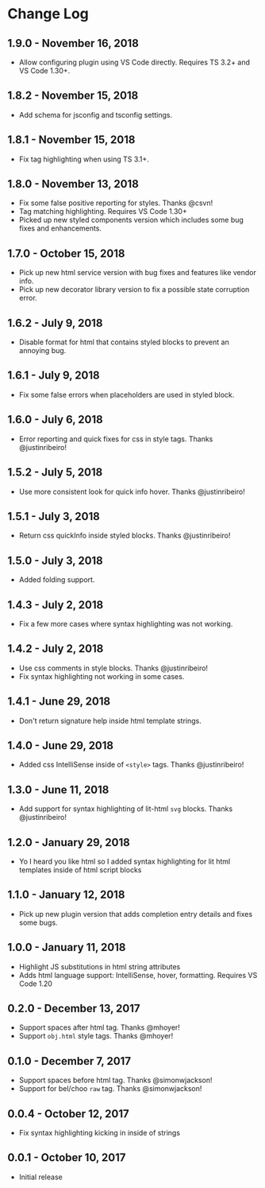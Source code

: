 # Change Log

## 1.9.0 - November 16, 2018
- Allow configuring plugin using VS Code directly. Requires TS 3.2+ and VS Code 1.30+.

## 1.8.2 - November 15, 2018
- Add schema for jsconfig and tsconfig settings.

## 1.8.1 - November 15, 2018
- Fix tag highlighting when using TS 3.1+.

## 1.8.0 - November 13, 2018
- Fix some false positive reporting for styles. Thanks @csvn!
- Tag matching highlighting. Requires VS Code 1.30+
- Picked up new styled components version which includes some bug fixes and enhancements.

## 1.7.0 - October 15, 2018
- Pick up new html service version with bug fixes and features like vendor info.
- Pick up new decorator library version to fix a possible state corruption error.

## 1.6.2 - July 9, 2018
- Disable format for html that contains styled blocks to prevent an annoying bug.

## 1.6.1 - July 9, 2018
- Fix some false errors when placeholders are used in styled block.

## 1.6.0 - July 6, 2018
- Error reporting and quick fixes for css in style tags. Thanks @justinribeiro!

## 1.5.2 - July 5, 2018
- Use more consistent look for quick info hover. Thanks @justinribeiro!

## 1.5.1 - July 3, 2018
- Return css quickInfo inside styled blocks. Thanks @justinribeiro!

## 1.5.0 - July 3, 2018
- Added folding support.

## 1.4.3 - July 2, 2018
- Fix a few more cases where syntax highlighting was not working.

## 1.4.2 - July 2, 2018
- Use css comments in style blocks. Thanks @justinribeiro!
- Fix syntax highlighting not working in some cases.

## 1.4.1 - June 29, 2018
- Don't return signature help inside html template strings.

## 1.4.0 - June 29, 2018
- Added css IntelliSense inside of `<style>` tags. Thanks @justinribeiro!

## 1.3.0 - June 11, 2018
- Add support for syntax highlighting of lit-html `svg` blocks. Thanks @justinribeiro!

## 1.2.0 - January 29, 2018
- Yo I heard you like html so I added syntax highlighting for lit html templates inside of html script blocks

## 1.1.0 - January 12, 2018
- Pick up new plugin version that adds completion entry details and fixes some bugs.

## 1.0.0 - January 11, 2018
- Highlight JS substitutions in html string attributes
- Adds html language support: IntelliSense, hover, formatting. Requires VS Code 1.20

## 0.2.0 - December 13, 2017
- Support spaces after html tag. Thanks @mhoyer!
- Support `obj.html` style tags. Thanks @mhoyer!

## 0.1.0 - December 7, 2017
- Support spaces before html tag. Thanks @simonwjackson!
- Support for bel/choo `raw` tag. Thanks @simonwjackson!

## 0.0.4 - October 12, 2017
- Fix syntax highlighting kicking in inside of strings

## 0.0.1 - October 10, 2017
- Initial release